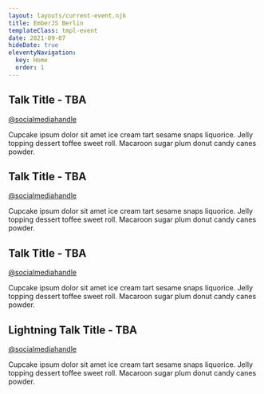 ```yaml
---
layout: layouts/current-event.njk
title: EmberJS Berlin
templateClass: tmpl-event
date: 2021-09-07
hideDate: true
eleventyNavigation:
  key: Home
  order: 1
---
```


<!--

Add your talk title, your name, one of your social media / Github handles and a short abstract of your submission into
one of the talk placeholders below using Markdown syntax.

If you aim to give a standard talk (20 - 30mins length), pick one of the first 3 placeholders,
if you aim to give a lightning talk (5- 15mins length), use the last placeholder below.

Need a refresher on using Markdown? Check out this cheatsheet: https://github.com/adam-p/markdown-here/wiki/Markdown-Cheatsheet

If you have more questions, ping or DM us on Twitter https://twitter.com/emberliners
or create an issue on our Github repo: https://github.com/jayjayjpg/emberjsberlin/issues

-->

<!-- Replace this line with your talk title: E.g. Accessibility Best Practices in Ember apps -->
## Talk Title - TBA
<!-- Replace this line with your talk Twitter or Github handle + link: E.g. [@emberliners](https://twitter.com/emberliners) -->
[@socialmediahandle](url)

<!-- Replace this with a short abstract of your talk: E.g. In this talk you'll learn all you need to know about hamsters who are passionate about code! -->
Cupcake ipsum dolor sit amet ice cream tart sesame snaps liquorice. Jelly topping dessert toffee sweet roll. Macaroon sugar plum donut candy canes powder.


<!-- Replace this line with your talk title: E.g. ## Accessibility Best Practices in Ember apps -->
## Talk Title - TBA

<!-- Replace this line with your talk Twitter or Github handle + link: E.g. [@emberliners](https://twitter.com/emberliners)** -->
[@socialmediahandle](url)

<!-- Replace this with a short abstract of your talk: E.g. In this talk you'll learn all you need to know about hamsters who are passionate about code! -->
Cupcake ipsum dolor sit amet ice cream tart sesame snaps liquorice. Jelly topping dessert toffee sweet roll. Macaroon sugar plum donut candy canes powder.


<!-- Replace this line with your talk title: E.g. ## Accessibility Best Practices in Ember apps -->
## Talk Title - TBA

<!-- Replace this line with your talk Twitter or Github handle + link: E.g. [@emberliners](https://twitter.com/emberliners) -->
[@socialmediahandle](url)

<!-- Replace this with a short abstract of your talk: E.g. In this talk you'll learn all you need to know about hamsters who are passionate about code! -->
Cupcake ipsum dolor sit amet ice cream tart sesame snaps liquorice. Jelly topping dessert toffee sweet roll. Macaroon sugar plum donut candy canes powder.


<!-- Replace this line with your lightning talk title: E.g. ## Accessibility Best Practices in Ember apps -->
## Lightning Talk Title - TBA

<!-- Replace this line with your talk Twitter or Github handle + link: E.g. [@emberliners](https://twitter.com/emberliners) -->
[@socialmediahandle](url)

<!-- Replace this with a short abstract of your talk: E.g. In this talk you'll learn all you need to know about hamsters who are passionate about code! -->
Cupcake ipsum dolor sit amet ice cream tart sesame snaps liquorice. Jelly topping dessert toffee sweet roll. Macaroon sugar plum donut candy canes powder.
